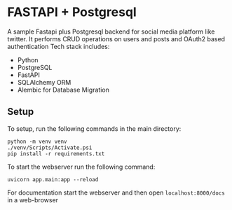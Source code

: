 # FASTAPI + Postgresql
A sample Fastapi plus Postgresql backend for social media platform like twitter.
It performs CRUD operations on users and posts and OAuth2 based authentication
Tech stack includes:
 - Python
 - PostgreSQL
 - FastAPI
 - SQLAlchemy ORM
 - Alembic for Database Migration

## Setup
To setup, run the following commands in the main directory:
```
python -m venv venv
./venv/Scripts/Activate.psi
pip install -r requirements.txt
```

To start the webserver run the following command:
```
uvicorn app.main:app --reload
```

For documentation start the webserver and then open ```localhost:8000/docs``` in a web-browser
